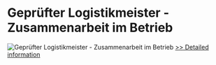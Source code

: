 # Geprüfter Logistikmeister - Zusammenarbeit im Betrieb
![Geprüfter Logistikmeister - Zusammenarbeit im Betrieb](https://mycommerce.akamaized.net/api/pimages/P300549844/BIG/300549844.JPG)
[>> Detailed information](https://secure.shareit.com/shareit/product.html?productid=300549844&affiliateid=200057808)